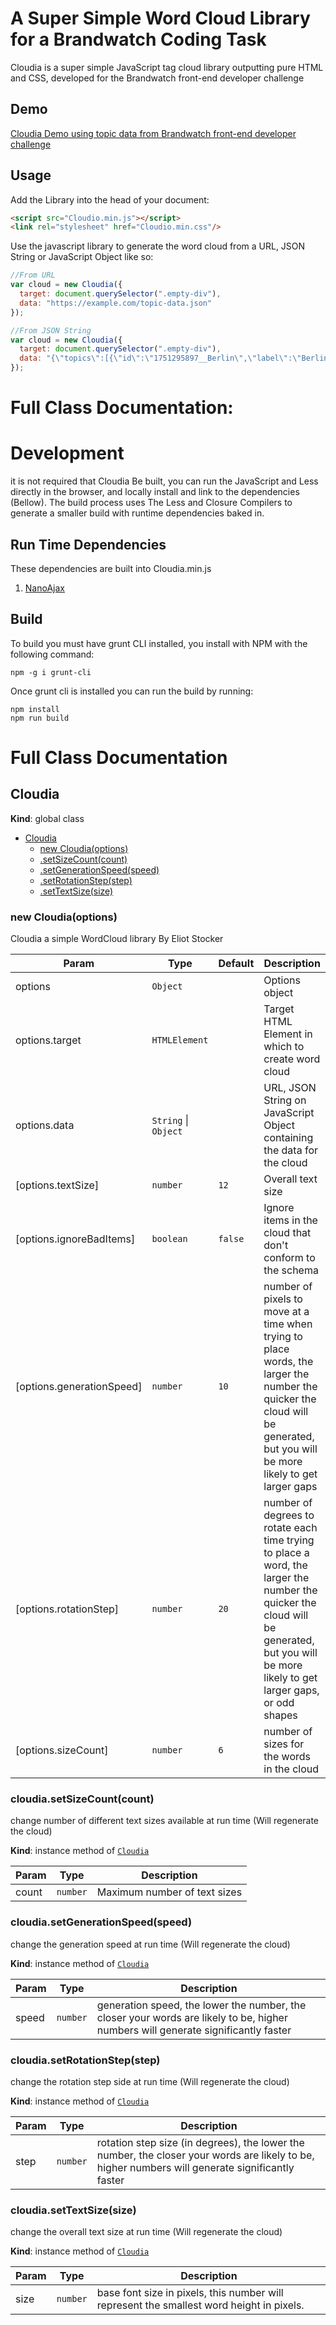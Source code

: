 A Super Simple Word Cloud Library for a Brandwatch Coding Task
==============================================================

Cloudia is a super simple JavaScript tag cloud library outputting pure HTML and CSS, developed for the Brandwatch front-end developer challenge

Demo
----
[Cloudia Demo using topic data from ](https://eliotstocker.github.io/Cloudia/) [Brandwatch front-end developer challenge](https://gist.github.com/grahamscott/65b43572ad18c5fbdd87)

Usage
-----
Add the Library into the head of your document:
```HTML
<script src="Cloudio.min.js"></script>
<link rel="stylesheet" href="Cloudio.min.css"/> 
```

Use the javascript library to generate the word cloud from a URL, JSON String or JavaScript Object like so:
```Javascript
//From URL
var cloud = new Cloudia({
  target: document.querySelector(".empty-div"),
  data: "https://example.com/topic-data.json"
});

//From JSON String
var cloud = new Cloudia({
  target: document.querySelector(".empty-div"),
  data: "{\"topics\":[{\"id\":\"1751295897__Berlin\",\"label\":\"Berlin\",\"volume\":165,\"sentiment\":{\"negative\":3,\"neutral\":133,\"positive\":29},\"sentimentScore\":65}]}"
});
```

Full Class Documentation:
=========================
Development
===========

it is not required that Cloudia Be built, you can run the JavaScript and Less directly in the browser, and locally install and link to the dependencies (Bellow).
The build process uses The Less and Closure Compilers to generate a smaller build with runtime dependencies baked in.

Run Time Dependencies
---------------------

These dependencies are built into Cloudia.min.js
1. [NanoAjax](https://github.com/yanatan16/nanoajax)

Build
-----

To build you must have grunt CLI installed, you install with NPM with the following command:
```
npm -g i grunt-cli
```

Once grunt cli is installed you can run the build by running:
```
npm install
npm run build
```

Full Class Documentation
========================


<a name="Cloudia"></a>

## Cloudia
**Kind**: global class  

* [Cloudia](#Cloudia)
    * [new Cloudia(options)](#new_Cloudia_new)
    * [.setSizeCount(count)](#Cloudia+setSizeCount)
    * [.setGenerationSpeed(speed)](#Cloudia+setGenerationSpeed)
    * [.setRotationStep(step)](#Cloudia+setRotationStep)
    * [.setTextSize(size)](#Cloudia+setTextSize)

<a name="new_Cloudia_new"></a>

### new Cloudia(options)
Cloudia a simple WordCloud library By Eliot Stocker


| Param | Type | Default | Description |
| --- | --- | --- | --- |
| options | <code>Object</code> |  | Options object |
| options.target | <code>HTMLElement</code> |  | Target HTML Element in which to create word cloud |
| options.data | <code>String</code> \| <code>Object</code> |  | URL, JSON String on JavaScript Object containing the data for the cloud |
| [options.textSize] | <code>number</code> | <code>12</code> | Overall text size |
| [options.ignoreBadItems] | <code>boolean</code> | <code>false</code> | Ignore items in the cloud that don't conform to the schema |
| [options.generationSpeed] | <code>number</code> | <code>10</code> | number of pixels to move at a time when trying to place words, the larger the number the quicker the cloud will be generated, but you will be more likely to get larger gaps |
| [options.rotationStep] | <code>number</code> | <code>20</code> | number of degrees to rotate each time trying to place a word, the larger the number the quicker the cloud will be generated, but you will be more likely to get larger gaps, or odd shapes |
| [options.sizeCount] | <code>number</code> | <code>6</code> | number of sizes for the words in the cloud |

<a name="Cloudia+setSizeCount"></a>

### cloudia.setSizeCount(count)
change number of different text sizes available at run time (Will regenerate the cloud)

**Kind**: instance method of [<code>Cloudia</code>](#Cloudia)  

| Param | Type | Description |
| --- | --- | --- |
| count | <code>number</code> | Maximum number of text sizes |

<a name="Cloudia+setGenerationSpeed"></a>

### cloudia.setGenerationSpeed(speed)
change the generation speed at run time (Will regenerate the cloud)

**Kind**: instance method of [<code>Cloudia</code>](#Cloudia)  

| Param | Type | Description |
| --- | --- | --- |
| speed | <code>number</code> | generation speed, the lower the number, the closer your words are likely to be, higher numbers will generate significantly faster |

<a name="Cloudia+setRotationStep"></a>

### cloudia.setRotationStep(step)
change the rotation step side at run time (Will regenerate the cloud)

**Kind**: instance method of [<code>Cloudia</code>](#Cloudia)  

| Param | Type | Description |
| --- | --- | --- |
| step | <code>number</code> | rotation step size (in degrees), the lower the number, the closer your words are likely to be, higher numbers will generate significantly faster |

<a name="Cloudia+setTextSize"></a>

### cloudia.setTextSize(size)
change the overall text size at run time (Will regenerate the cloud)

**Kind**: instance method of [<code>Cloudia</code>](#Cloudia)  

| Param | Type | Description |
| --- | --- | --- |
| size | <code>number</code> | base font size in pixels, this number will represent the smallest word height in pixels. |

